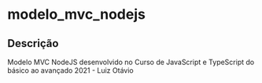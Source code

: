 # modelo_mvc_nodejs

## Descrição
Modelo MVC NodeJS desenvolvido no 
Curso de JavaScript e TypeScript do básico ao avançado 2021 - Luiz Otávio
